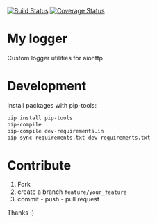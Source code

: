 
[![Build Status](https://travis-ci.org/sonic182/my_logger.svg?branch=master)](https://travis-ci.org/sonic182/my_logger)
[![Coverage Status](https://coveralls.io/repos/github/sonic182/my_logger/badge.svg?branch=master)](https://coveralls.io/github/sonic182/my_logger?branch=master)
# My logger

Custom logger utilities for aiohttp

# Development

Install packages with pip-tools:
```bash
pip install pip-tools
pip-compile
pip-compile dev-requirements.in
pip-sync requirements.txt dev-requirements.txt
```

# Contribute

1. Fork
2. create a branch `feature/your_feature`
3. commit - push - pull request

Thanks :)
